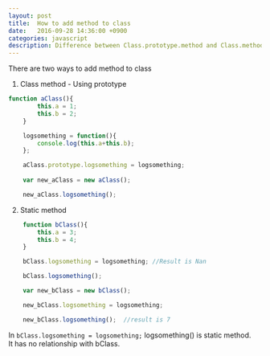 ```yaml
---
layout: post
title:  How to add method to class
date:   2016-09-28 14:36:00 +0900
categories: javascript
description: Difference between Class.prototype.method and Class.method
---
```


There are two ways to add method to class<br>

1. Class method - Using prototype
```javascript
function aClass(){
        this.a = 1;
        this.b = 2;
    }

    logsomething = function(){
        console.log(this.a+this.b);
    };

    aClass.prototype.logsomething = logsomething;
    
    var new_aClass = new aClass();

    new_aClass.logsomething();
```



2. Static method
```javascript
    function bClass(){
        this.a = 3;
        this.b = 4;
    }

    bClass.logsomething = logsomething; //Result is Nan

    bClass.logsomething();

    var new_bClass = new bClass();

    new_bClass.logsomething = logsomething;

    new_bClass.logsomething();  //result is 7
```

In `bClass.logsomething = logsomething;` logsomething() is static method.<br>
It has no relationship with bClass.
